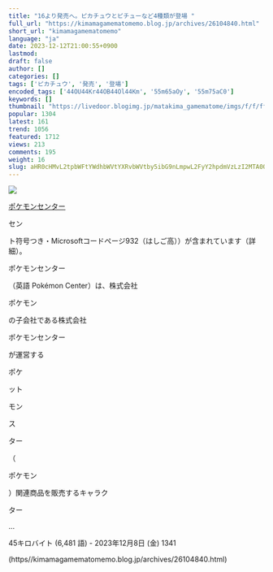 ```yaml
---
title: "16より発売へ。ピカチュウとピチューなど4種類が登場 "
full_url: "https://kimamagamematomemo.blog.jp/archives/26104840.html"
short_url: "kimamagamematomemo"
language: "ja"
date: 2023-12-12T21:00:55+0900
lastmod: 
draft: false
author: []
categories: []
tags: ['ピカチュウ', '発売', '登場']
encoded_tags: ['44OU44Kr44OB44Ol44Km', '55m65aOy', '55m75aC0']
keywords: []
thumbnail: "https://livedoor.blogimg.jp/matakima_gamematome/imgs/f/f/ff012829-s.jpg"
popular: 1304
latest: 161
trend: 1056
featured: 1712
views: 213
comments: 195
weight: 16
slug: aHR0cHMvL2tpbWFtYWdhbWVtYXRvbWVtby5ibG9nLmpwL2FyY2hpdmVzLzI2MTA0ODQwLmh0bWw=
---
```


![](https://livedoor.blogimg.jp/matakima_gamematome/imgs/f/f/ff012829-s.jpg)

<div><a title='ポケモンセンター' href='https//ja.wikipedia.org/wiki/%E3%83%9D%E3%82%B1%E3%83%A2%E3%83%B3%E3%82%BB%E3%83%B3%E3%82%BF%E3%83%BC' target='_blank'><p>ポケモンセンター</p></a> <p class='searchresult'><p>セン</p>ト符号つき・Microsoftコードページ932（はしご高））が含まれています（詳細）。 <p>ポケモンセンター</p>（英語 Pokémon Center）は、株式会社<p>ポケモン</p>の子会社である株式会社<p>ポケモンセンター</p>が運営する<p>ポケ</p>ット<p>モン</p>ス<p>ター</p>（<p>ポケモン</p>）関連商品を販売するキャラク<p>ター</p>…</p> <p class='mw-search-result-data'>45キロバイト (6,481 語) - 2023年12月8日 (金) 1341</p></div>

(https//kimamagamematomemo.blog.jp/archives/26104840.html)
